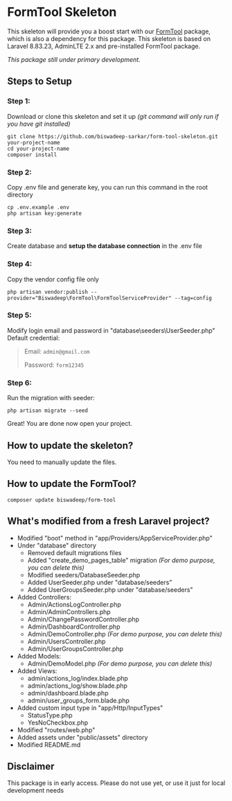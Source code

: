 # FormTool Skeleton

This skeleton will provide you a boost start with our [FormTool](https://github.com/biswadeep-sarkar/form-tool) package, which is also a dependency for this package. This skeleton is based on Laravel 8.83.23, AdminLTE 2.x and pre-installed FormTool package.

*This package still under primary development.*

## Steps to Setup

### Step 1:
Download or clone this skeleton and set it up *(git command will only run if you have git installed)*
```
git clone https://github.com/biswadeep-sarkar/form-tool-skeleton.git your-project-name
cd your-project-name
composer install
```

### Step 2:
Copy .env file and generate key, you can run this command in the root directory

```
cp .env.example .env
php artisan key:generate
```

### Step 3:
Create database and **setup the database connection** in the .env file

### Step 4:
Copy the vendor config file only
```
php artisan vendor:publish --provider="Biswadeep\FormTool\FormToolServiceProvider" --tag=config
```

### Step 5:
Modify login email and password in "database\seeders\UserSeeder.php"<br>
Default credential:
> Email: `admin@gmail.com`
>
> Password: `form12345`

### Step 6:
Run the migration with seeder:
```
php artisan migrate --seed
```
Great! You are done now open your project.


## How to update the skeleton?
You need to manually update the files.
<!-- DON'T USE THE BELOW METHOD

You can just always download, copy and replace all the files.<br>
Here is a hacky way with the git clone process that will work from your project's root directory:

Windows:
```
git clone https://github.com/biswadeep-sarkar/form-tool-skeleton.git temp
xcopy /e /c /y temp .
rmdir temp -Recurse -Force
```
Mac/Linux:
```
git clone https://github.com/biswadeep-sarkar/form-tool-skeleton.git temp
mv -rf temp/.* ../
rm -rf temp
```
Here we are cloning this repository into a temp folder. Then coping/moving all the files into our project and then deleted the temp folder.
-->

## How to update the FormTool?
```
composer update biswadeep/form-tool
```

## What's modified from a fresh Laravel project?
- Modified "boot" method in "app/Providers/AppServiceProvider.php"
- Under "database" directory
  - Removed default migrations files
  - Added "create_demo_pages_table" migration *(For demo purpose, you can delete this)*
  - Modified seeders/DatabaseSeeder.php
  - Added UserSeeder.php under "database/seeders"
  - Added UserGroupsSeeder.php under "database/seeders"
- Added Controllers:
  - Admin/ActionsLogController.php
  - Admin/AdminControllers.php
  - Admin/ChangePasswordController.php
  - Admin/DashboardController.php
  - Admin/DemoController.php *(For demo purpose, you can delete this)*
  - Admin/UsersController.php
  - Admin/UserGroupsController.php
- Added Models:
  - Admin/DemoModel.php *(For demo purpose, you can delete this)*
- Added Views:
  - admin/actions_log/index.blade.php
  - admin/actions_log/show.blade.php
  - admin/dashboard.blade.php
  - admin/user_groups_form.blade.php
- Added custom input type in "app/Http/InputTypes"
  - StatusType.php
  - YesNoCheckbox.php
- Modified "routes/web.php"
- Added assets under "public/assets" directory
- Modified README.md

## Disclaimer
This package is in early access.
Please do not use yet, or use it just for local development needs